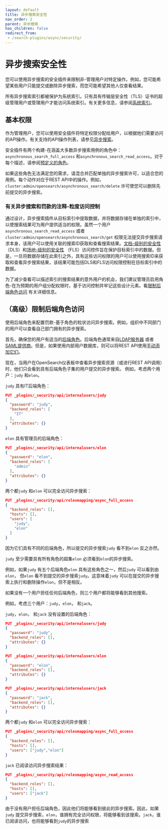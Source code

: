 ```yaml
---
layout: default
title: 异步搜索安全性
nav_order: 2
parent: 异步搜索
has_children: false
redirect_from:
 - /search-plugins/async/security/
---
```


# 异步搜索安全性

您可以使用异步搜索的安全插件来限制非-管理用户对特定操作。例如，您可能希望某些用户只能提交或删除异步搜索，而您可能希望其他人仅查看结果。

所有异步搜索索引都被保护为系统索引。只有具有传输层安全性（TLS）证书的超级管理用户或管理用户才能访问系统索引。有关更多信息，请参阅[系统索引]({{site.url}}{{site.baseurl}}/security/configuration/system-indices/)。

## 基本权限

作为管理用户，您可以使用安全插件将特定权限分配给用户，以根据他们需要访问的API操作。有关支持的API操作列表，请参见[异步搜索]({{site.url}}{{site.baseurl}}/)。

安全插件有两个构建-在涵盖大多数异步搜索用例的角色中：`asynchronous_search_full_access` 和`asynchronous_search_read_access`。对于每个描述，请参阅[预定义的角色]({{site.url}}{{site.baseurl}}/security/access-control/users-roles#predefined-roles)。

如果这些角色无法满足您的需求，请混合并匹配单独的异步搜索许可，以适合您的用例。每个动作对应于REST API中的操作。例如，`cluster:admin/opensearch/asynchronous_search/delete` 许可使您可以删除先前提交的异步搜索。

### 有关异步搜索和罚款的注释-粒度访问控制

通过设计，异步搜索插件从目标索引中提取数据，并将数据存储在单独的索引中，以使搜索结果可为用户提供适当的权限。虽然一个用户`asynchronous_search_read_access` 或者`cluster:admin/opensearch/asynchronous_search/get` 权限无法提交异步搜索请求本身，该用户可以使用关联的搜索ID获取和查看搜索结果。[文档-级别的安全性]({{site.url}}{{site.baseurl}}/security/access-control/document-level-security) （DLS）和[场地-级别的安全性]({{site.url}}{{site.baseurl}}/security/access-control/field-level-security) （FLS）访问控件旨在保护目标索引中的数据。但是，一旦将数据存储在此索引之外，具有这些访问权限的用户可以使用搜索ID来获取和查看异步搜索结果，该结果可能包括DLS和FLS访问权限控制在目标索引中的数据。

为了减少查看可以描述索引的搜索结果的意外用户的机会，我们建议管理员启用角色-在为预期的用户组分配权限时，基于访问控制并牢记这些设计元素。看[限制后端角色访问](#advanced-limit-access-by-backend-role) 有关详细信息。

## （高级）限制后端角色访问

使用后端角色来配置罚款-基于角色的粒状访问异步搜索。例如，组织中不同部门的用户可以查看自己部门拥有的异步搜索。

首先，确保您的用户有适当的[后端角色]({{site.url}}{{site.baseurl}}/security/access-control/index/)。后端角色通常来自[LDAP服务器]({{site.url}}{{site.baseurl}}/security/configuration/ldap/) 或者[SAML提供商]({{site.url}}{{site.baseurl}}/security/configuration/saml/)。但是，如果使用内部用户数据库，则可以将REST API使用[手动添加它们]({{site.url}}{{site.baseurl}}/security/access-control/api#create-user)。

现在，当用户在OpenSearch仪表板中查看异步搜索资源（或进行REST API调用）时，他们只会看到具有后端角色子集的用户提交的异步搜索。
例如，考虑两个用户：`judy` 和`elon`。

`judy` 具有IT后端角色：

```json
PUT _plugins/_security/api/internalusers/judy
{
  "password": "judy",
  "backend_roles": [
    "IT"
  ],
  "attributes": {}
}
```

`elon` 具有管理员的后端角色：

```json
PUT _plugins/_security/api/internalusers/elon
{
  "password": "elon",
  "backend_roles": [
    "admin"
  ],
  "attributes": {}
}
```

两个都`judy` 和`elon` 可以完全访问异步搜索：

```json
PUT _plugins/_security/api/rolesmapping/async_full_access
{
  "backend_roles": [],
  "hosts": [],
  "users": [
    "judy",
    "elon"
  ]
}
```

因为它们具有不同的后端角色，所以提交的异步搜索`judy` 看不到`elon` 反之亦然。

`judy` 至少需要具有所有角色的超集`elon` 必须看到`elon`的异步搜索。

例如，如果`judy` 有五个后端角色`elon` 具有这些角色之一，然后`judy` 可以看到由`elon`， 但`elon` 看不到提交的异步搜索`judy`。这意味着`judy` 可以在提交的异步搜索上执行和删除操作`elon`，但不是相反。

如果没有一个用户担任任何后端角色，则三个用户都将能够看到其他搜索。

例如，考虑三个用户：`judy`，`elon`， 和`jack`。

`judy`，`elon`， 和`jack` 没有设置的后端角色：

```json
PUT _plugins/_security/api/internalusers/judy
{
  "password": "judy",
  "backend_roles": [],
  "attributes": {}
}
```

```json
PUT _plugins/_security/api/internalusers/elon
{
  "password": "elon",
  "backend_roles": [],
  "attributes": {}
}
```

```json
PUT _plugins/_security/api/internalusers/jack
{
  "password": "jack",
  "backend_roles": [],
  "attributes": {}
}
```

两个都`judy` 和`elon` 可以完全访问异步搜索：

```json
PUT _plugins/_security/api/rolesmapping/async_full_access
{
  "backend_roles": [],
  "hosts": [],
  "users": ["judy","elon"]
}
```

`jack` 已阅读访问异步搜索结果：

```json
PUT _plugins/_security/api/rolesmapping/async_read_access
{
  "backend_roles": [],
  "hosts": [],
  "users": ["jack"]
}
```

由于没有用户担任后端角色，因此他们将能够看到彼此的异步搜索。因此，如果`judy` 提交异步搜索，`elon`，谁拥有完全访问权限，将能够看到该搜索。`jack`，谁已阅读访问，也将能够看到`judy`的异步搜索

